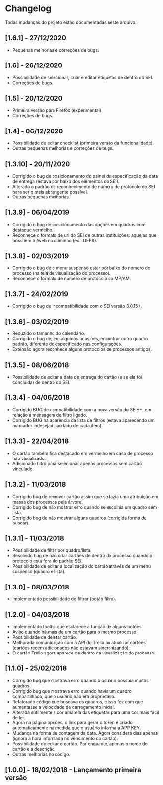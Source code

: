 # Changelog

Todas mudanças do projeto estão documentadas neste arquivo.

## [1.6.1] - 27/12/2020

- Pequenas melhorias e correções de bugs.

## [1.6] - 26/12/2020

- Possibilidade de selecionar, criar e editar etiquetas de dentro do SEI.
- Correções de bugs.

## [1.5] - 20/12/2020

- Primeira versão para Firefox (experimental).
- Correções de bugs.

## [1.4] - 06/12/2020

- Possibilidade de editar checklist (primeira versão da funcionalidade).
- Outras pequenas melhorias e correções de bugs.

## [1.3.10] - 20/11/2020

- Corrigido o bug de posicionamento do painel de especificação da data de entrega (estava por baixo dos elementos do SEI).
- Alterado o padrão de reconhecimento de número de protocolo do SEI para ser o mais abrangente possível.
- Outras pequenas melhorias.

## [1.3.9] - 06/04/2019

- Corrigido o bug de posicionamento das opções em quadros com destaque vermelho.
- Reconhece o formato de url do SEI de outras instituições: aquelas que possuem o /web no caminho (ex.: UFPR).

## [1.3.8] - 02/03/2019

- Corrigido o bug de o menu suspenso estar por baixo do número do processo (na tela de visualização do processo).
- Reconhece o formato de número de protocolo do MP/AM.

## [1.3.7] - 24/02/2019

- Corrigido o bug de incompatibilidade com o SEI versão 3.0.15+.

## [1.3.6] - 03/02/2019

- Reduzido o tamanho do calendário.
- Corrigido o bug de, em algumas ocasiões, encontrar outro quadro padrão, diferente do especificado nas configurações.
- Extẽnsão agora reconhece alguns protocolos de processos antigos.

## [1.3.5] - 08/06/2018

- Possibilidade de editar a data de entrega do cartão (e se ela foi concluída) de dentro do SEI.

## [1.3.4] - 04/06/2018

- Corrigido BUG de compatibilidade com a nova versão do SEI++, em relação à mensagem de filtro ligado.
- Corrigido BUG na aparência da lista de filtros (estava aparecendo um marcador indesejado ao lado de cada item).

## [1.3.3] - 22/04/2018

- O cartão também fica destacado em vermelho em caso de processo não visualizado.
- Adicionado filtro para selecionar apenas processos sem cartão vinculado.

## [1.3.2] - 11/03/2018

- Corrigido bug de remover cartão assim que se fazia uma atribuição em massa dos processos pela árvore.
- Corrigido bug de não mostrar erro quando se escolhia um quadro sem lista.
- Corrigido bug de não mostrar alguns quadros (corrigida forma de buscar).

## [1.3.1] - 11/03/2018

- Possibilidade de filtar por quadro/lista.
- Resolvido bug de não criar cartões de dentro do processo quando o protocolo está fora do padrão SEI.
- Possibilidade de editar a localização do cartão através de um menu suspenso (quadro e lista).

## [1.3.0] - 08/03/2018

- Implementado possibilidade de filtrar (botão filtro).

## [1.2.0] - 04/03/2018

- Implementado tooltip que esclarece a função de alguns botões.
- Aviso quando há mais de um cartão para o mesmo processo.
- Possibilidade de deletar cartão.
- Melhorada comunicação com a API do Trello ao atualizar cartões (cartões recém adicionados não estavam sincronizando).
- O cartão Trello agora aparece de dentro da visualização do processo.

## [1.1.0] - 25/02/2018

- Corrigido bug que mostrava erro quando o usuário possuía muitos quadros.
- Corrigido bug que mostrava erro quando havia um quadro compartilhado, que o usuário não era proprietário.
- Refatorado código que buscava os quadros, e isso fez com que aumentasse a velocidade de carregamento inicial.
- Alterada sutilmente a cor amarela das etiquetas para uma cor mais fácil de ler.
- Agora na página opções, o link para gerar o token é criado automaticamente na medida que o usuário informa a APP KEY.
- Mudança na forma de contagem da data. Agora considera dias apenas (ignora a hora informada no vencimento do cartão).
- Possibilidade de editar o cartão. Por enquanto, apenas o nome do cartão e a descrição.
- Outras melhorias no código.

## [1.0.0] - 18/02/2018 - Lançamento primeira versão

